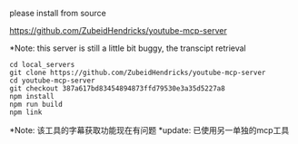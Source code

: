 please install from source

https://github.com/ZubeidHendricks/youtube-mcp-server

*Note: this server is still a little bit buggy, the transcipt retrieval 

```
cd local_servers
git clone https://github.com/ZubeidHendricks/youtube-mcp-server
cd youtube-mcp-server
git checkout 387a617bd83454894873ffd79530e3a35d5227a8
npm install
npm run build
npm link
```

*Note: 该工具的字幕获取功能现在有问题
*update: 已使用另一单独的mcp工具